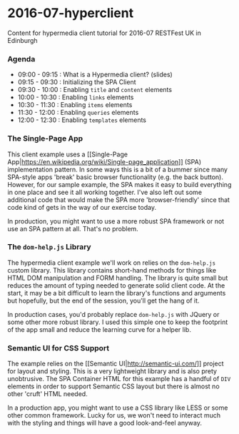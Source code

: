 # 2016-07-hyperclient

Content for hypermedia client tutorial for 2016-07 RESTFest UK in Edinburgh

### Agenda

 - 09:00 - 09:15 : What is a Hypermedia client? (slides)
 - 09:15 - 09:30 : Initializing the SPA Client
 - 09:30 - 10:00 : Enabling `title` and `content` elements
 - 10:00 - 10:30 : Enabling `links` elements 
 - 10:30 - 11:30 : Enabling `items` elements 
 - 11:30 - 12:00 : Enabling `queries` elements 
 - 12:00 - 12:30 : Enabling `templates` elements

### The Single-Page App
This client example uses a [[Single-Page App|https://en.wikipedia.org/wiki/Single-page_application]] (SPA) implementation pattern. In some ways this is a bit of a bummer since many SPA-style apps 'break' basic browser functionality (e.g. the back button). However, for our sample example, the SPA makes it easy to build everything in one place and see it all working together. I've also left out some additional code that would make the SPA more 'browser-friendly' since that code kind of gets in the way of our exercise today.

In production, you might want to use a more robust SPA framework or not use an SPA pattern at all. That's no problem. 

### The `dom-help.js` Library
The hypermedia client example we'll work on relies on the `dom-help.js` custom library. This library contains short-hand methods for things like HTML DOM manipulation and FORM handling. The library is quite small but reduces the amount of typing needed to generate solid client code.  At the start, it may be a bit difficult to learn the library's functions and arguments but hopefully, but the end of the session, you'll get the hang of it.

In production cases, you'd probably replace `dom-help.js` with JQuery or some other more robust library. I used this simple one to keep the footprint of the app small and reduce the learning curve for a helper lib.

### Semantic UI for CSS Support
The example relies on the [[Semantic UI|http://semantic-ui.com/]] project for layout and styling. This is a very lightweight library and is also prety unobtrusive. The SPA Container HTML for this example has a handful of `DIV` elements in order to support Semantic CSS layout but there is almost no other 'cruft' HTML needed.

In a production app, you might want to use a CSS library like LESS or some other common framework. Lucky for us, we won't need to interact much with the styling and things will have a good look-and-feel anyway.
 






